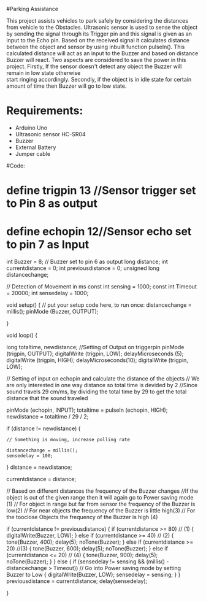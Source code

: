 #Parking Assistance


This project assists vehicles to park safely by considering the distances from vehicle to the Obstacles. 
Ultrasonic sensor is used to sense the object by sending the signal through its Trigger pin and  this signal is given as an input to the Echo pin. Based on the received signal it calculates distance between the object and sensor by using inbuilt function pulseIn(). This calculated distance will act as an input to the Buzzer and based on distance Buzzer will react. Two aspects are considered to save the power in this project. Firstly, If the sensor doesn't detect any object the Buzzer will remain in low state otherwise  
start ringing accordingly. Secondly, if the object is in idle state for certain amount of time then Buzzer will go to low state.



# Requirements:


- Arduino Uno
- Ultrasonic sensor HC-SR04
- Buzzer
- External Battery
- Jumper cable

#Code: 



# define trigpin 13 //Sensor trigger set to Pin 8 as output
# define echopin 12//Sensor echo set to pin 7 as Input 
int Buzzer = 8; // Buzzer set to pin 6 as output
long distance;
int currentdistance = 0;
int previousdistance = 0;
unsigned long distancechange;

// Detection of Movement in ms
const int sensing = 1000;
const int Timeout = 20000;
int sensedelay = 1000;

void setup() {
  // put your setup code here, to run once:
  distancechange = millis();
  pinMode (Buzzer, OUTPUT);


}




void loop() {

  long totaltime, newdistance;
  //Setting of Output on triggerpin
  pinMode (trigpin, OUTPUT);
  digitalWrite (trigpin, LOW);
  delayMicroseconds (5);
  digitalWrite (trigpin, HIGH);
  delayMicroseconds(10);
  digitalWrite (trigpin, LOW);

  // Setting of input on echopin and calculate the distance of the objects
  // We are only interested in one way distance so total time is devided by 2
  //Since sound travels 29 cm/ms, by dividing the total time by 29 to get the total distance that the sound traveled

  pinMode (echopin, INPUT);
  totaltime = pulseIn (echopin, HIGH);
  newdistance = totaltime / 29 / 2;

  if (distance != newdistance) {

    // Something is moving, increase polling rate

    distancechange = millis();
    sensedelay = 100;
  }
  distance = newdistance;

  currentdistance = distance;

  // Based on different distances the frequency of the Buzzer changes
  //If the object is out of the given range then it will again go to Power saving mode (1)
  // For object in range but far from sensor the frequency of the Buzzer is low(2)
  // For near objects the frequency of the Buzzer is little high(3)
  // For the tooclose Objects the frequency of the Buzzer is high (4)

  if (currentdistance != previousdistance)
  {
    if (currentdistance >= 80) // (1)
    {
      digitalWrite(Buzzer, LOW);
    }
    else if (currentdistance >= 40) // (2)
    {
      tone(Buzzer, 400);
      delay(5);
      noTone(Buzzer);
    }
    else if (currentdistance >= 20) //(3)
    {
      tone(Buzzer, 600);
      delay(5);
      noTone(Buzzer);
    }
    else if (currentdistance <= 20) // (4)
    {
      tone(Buzzer, 900);
      delay(5);
      noTone(Buzzer);
    }
  }
  else {
    if (sensedelay != sensing && (millis() - distancechange > Timeout)) // Go into Power saving mode by setting Buzzer to Low
    {
      digitalWrite(Buzzer, LOW);
      sensedelay = sensing;
    }
  }
  previousdistance = currentdistance;
  delay(sensedelay);

}
